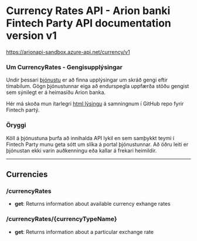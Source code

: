﻿# Currency Rates API - Arion banki Fintech Party API documentation version v1
https://arionapi-sandbox.azure-api.net/currency/v1

### Um CurrencyRates - Gengisupplýsingar
Undir þessari [þjónustu](/ "e. resource, gæti verið þýtt is. auðlind\viðfang") er að finna upplýsingar um skráð gengi eftir tímabilum. Gögn þjónustunnar eiga að endurspegla uppfærða stöðu gengist sem sýnilegt er á heimasíðu Arion banka.

Hér má skoða mun ítarlegri [html lýsingu](https://rawgit.com/arionbanki/Fintech-Party-2016-06-API/master/Currency/Currency.html "sjá Currency.html") á samningnum í GitHub repo fyrir Fintech partý.

### Öryggi
Köll á þjónustuna þurfa að innihalda API lykil en sem samþykkt teymi í Fintech Party munu geta sótt um slíka á portal þjónustunnar. Að öðru leiti er þjónustan ekki varin auðkenningu eða kallar á frekari heimildir.

---

## Currencies

### /currencyRates

* **get**: Returns information about available currency exhange rates

### /currencyRates/{currencyTypeName}

* **get**: Returns information about a particular exchange rate

